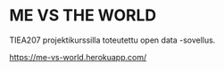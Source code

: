 # ME VS THE WORLD
TIEA207 projektikurssilla toteutettu open data -sovellus.

https://me-vs-world.herokuapp.com/
